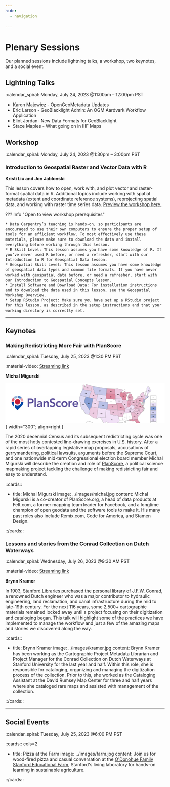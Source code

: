 ```yaml
---
hide:
  - navigation

---
```


# Plenary Sessions

Our planned sessions include lightning talks, a workshop, two keynotes, and a social event.

## Lightning Talks

:calendar_spiral: Monday, July 24, 2023 @11:00am – 12:00pm PST

* Karen Majewicz - OpenGeoMetadata Updates
* Eric Larson - GeoBlacklight Admin: An OGM Aardvark Workflow Application
* Eliot Jordan- New Data Formats for GeoBlacklight
* Stace Maples - What going on in IIIF Maps

## Workshop

:calendar_spiral: Monday, July 24, 2023 @1:30pm – 3:00pm PST

### Introduction to Geospatial Raster and Vector Data with R

**Kristi Liu and Jon Jablonski**

This lesson covers how to open, work with, and plot vector and raster-format spatial data in R. Additional topics include working with spatial metadata (extent and coordinate reference systems), reprojecting spatial data, and working with raster time series data. [Preview the workshop here.](https://ucsb-dreamlab.github.io/r-raster-vector-geospatial/)

??? Info "Open to view workshop prerequisites"

	* Data Carpentry’s teaching is hands-on, so participants are encouraged to use their own computers to ensure the proper setup of tools for an efficient workflow. To most effectively use these materials, please make sure to download the data and install everything before working through this lesson.
	* R Skill Level: This lesson assumes you have some knowledge of R. If you’ve never used R before, or need a refresher, start with our Introduction to R for Geospatial Data lesson.
	* Geospatial Skill Level: This lesson assumes you have some knowledge of geospatial data types and common file formats. If you have never worked with geospatial data before, or need a refresher, start with our Introduction to Geospatial Concepts lesson.
	* Install Software and Download Data: For installation instructions and to download the data used in this lesson, see the Geospatial Workshop Overview.
	* Setup RStudio Project: Make sure you have set up a RStudio project for this lesson, as described in the setup instructions and that your working directory is correctly set.

----------------------------------

## Keynotes

### Making Redistricting More Fair with PlanScore

:calendar_spiral: Tuesday, July 25, 2023 @1:30 PM PST

:material-video: [Streaming link](https://stanford.zoom.us/j/98097384145?pwd=ekxnWk1qdnRsK3hQdENINGt2bFJnUT09)

**Michal Migurski** 

![](../images/planscore.png){ width="300"; align=right }
 
The 2020 decennial Census and its subsequent redistricting cycle was one of the most hotly contested line-drawing exercises in U.S. history. After a rapid series of overlapping legislative map proposals, accusations of gerrymandering, political lawsuits, arguments before the Supreme Court, and one nationwide mid-term Congressional election board member Michal Migurski will describe the creation and role of [PlanScore](https://planscore.org), a political science mapmaking project tackling the challenge of making redistricting fair and easy to understand.
  
::cards:: 

- title: Michal Migurski
  image: ../images/michal.jpg
  content: Michal Migurski is a co-creator of PlanScore.org, a head of data products at Felt.com, a former mapping team leader for Facebook, and a longtime champion of open geodata and the software tools to make it. His many past roles also include Remix.com, Code for America, and Stamen Design.
  
::/cards::


### Lessons and stories from the Conrad Collection on Dutch Waterways

:calendar_spiral: Wednesday, July 26, 2023 @9:30 AM PST

:material-video: [Streaming link](https://stanford.zoom.us/j/96260137958?pwd=OWkvM0w0QWdqT1J3cFlENXpBNXM3QT09)

**Brynn Kramer**

In 1903, [Stanford Libraries purchased the personal library of J.F.W. Conrad](https://searchworks.stanford.edu/view/vt578hf4454), a renowned Dutch engineer who was a major contributor to hydraulic engineering, land reclamation, and canal infrastructure during the mid to late-19th century. For the next 116 years, some 2,500+ cartographic materials remained locked away until a project focusing on their digitization and cataloging began.  This talk will highlight some of the practices we have implemented to manage the workflow and just a few of the amazing maps and stories we discovered along the way.
    
::cards:: 

- title: Brynn Kramer
  image: ../images/kramer.jpg
  content: Brynn Kramer has been working as the Cartographic Project Metadata Librarian and Project Manager for the Conrad Collection on Dutch Waterways at Stanford University for the last year and half.  Within this role, she is responsible for cataloging, organizing and managing the digitization process of the collection. Prior to this, she worked as the Cataloging Assistant at the David Rumsey Map Center for three and half years where she cataloged rare maps and assisted with management of the collection.

::/cards::


----------------------------------

## Social Events

:calendar_spiral: Tuesday, July 25, 2023 @6:00 PM PST

::cards:: cols=2

- title: Pizza at the Farm
  image: ../images/farm.jpg
  content: Join us for wood-fired pizza and casual conversation at the [O'Donohue Family Stanford Educational Farm](https://farm.stanford.edu), Stanford's living laboratory for hands-on learning in sustainable agriculture.

::/cards::



